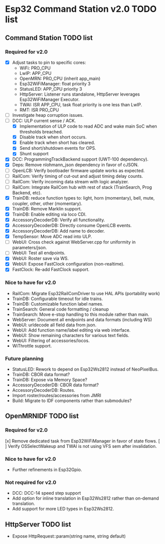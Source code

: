 # Esp32 Command Station v2.0 TODO list

## Command Station TODO list

### Required for v2.0

* [x] Adjust tasks to pin to specific cores:
    - WiFi: PRO_CPU
    - LwIP: APP_CPU
    - OpenMRN: PRO_CPU (inherit app_main)
    - Esp32WiFiManager: float priority 3
    - StatusLED: APP_CPU priority 3
    - HttpServer: Listener runs standalone, HttpServer leverages Esp32WiFiManager Executor.
    - TWAI: ISR APP_CPU, task float priority is one less than LwIP.
    - RMT: ISR PRO_CPU
* [ ] Investigate heap corruption issues.
* [ ] DCC: ULP current sense / ACK.
    - [x] Implementation of ULP code to read ADC and wake main SoC when thresholds breached.
    - [x] Disable track when short occurs.
    - [x] Enable track when short has cleared.
    - [x] Send short/shutdown events for OPS.
    - [x] Shunt support
* [x] DCC: ProgrammingTrackBackend support (UWT-100 dependency).
* [x] Deps: Remove nlohmann_json dependency in favor of cJSON.
* [ ] OpenLCB: Verify bootloader firmware update works as expected.
* [ ] RailCom: Verify timing of cut-out and adjust timing delay counts.
* [ ] RailCom: Verify incoming data stream with logic analyzer.
* [ ] RailCom: Integrate RailCom hub with rest of stack (TrainSearch, Prog Backend, etc).
* [x] TrainDB: reduce function types to: light, horn (momentary), bell, mute, coupler, other, other (momentary).
* [x] TrainDB: Remove Marklin support.
* [x] TrainDB: Enable editing via loco CDI.
* [x] AccessoryDecoderDB: Verify all functionality.
* [x] AccessoryDecoderDB: Directly consume OpenLCB events.
* [x] AccessoryDecoderDB: Add name to decoder.
* [x] TempSensor: Move ADC read into ULP.
* [ ] WebUI: Cross check against WebServer.cpp for uniformity in parameters/json.
* [ ] WebUI: Test all endpoints.
* [x] WebUI: Roster save via WS.
* [x] WebUI: Expose FastClock configuration (non-realtime).
* [x] FastClock: Re-add FastClock support.

### Nice to have for v2.0

* RailCom: Migrate Esp32RailComDriver to use HAL APIs (portability work)
* TrainDB: Configurable timeout for idle trains.
* TrainDB: Customizable function label names.
* TrainSearch: General code formatting / cleanup
* TrainSearch: Move e-stop handling to this module rather than main.
* WebServer: Document all endpoints and data formats (including WS)
* WebUI: urldecode all field data from json.
* WebUI: Add function name/label editing via web interface.
* WebUI: Show remaining characters for various text fields.
* WebUI: Filtering of accessories/locos.
* WiThrottle support.

### Future planning

* StatusLED: Rework to depend on Esp32Ws2812 instead of NeoPixelBus.
* TrainDB: CBOR data format?
* TrainDB: Expose via Memory Space?
* AccessoryDecoderDB: CBOR data format?
* AccessoryDecoderDB: Routes.
* Import roster/routes/accessories from JMRI
* Build: Migrate to IDF components rather than submodules?

## OpenMRNIDF TODO list

### Required for v2.0

[x] Remove dedicated task from Esp32WiFiManager in favor of state flows.
[ ] Verify OSSelectWakeup and TWAI is not using VFS sem after invalidation.

### Nice to have for v2.0

* Further refinements in Esp32Gpio.

### Not required for v2.0

* DCC: DCC-14 speed step support
* Add option for inline translation in Esp32Ws2812 rather than on-demand translation.
* Add support for more LED types in Esp32Ws2812.

## HttpServer TODO list

* Expose HttpRequest::param(string name, string default)